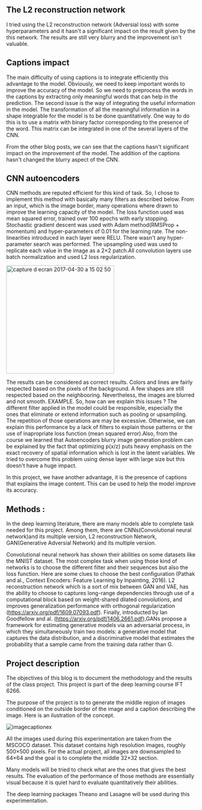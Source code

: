 ## The L2 reconstruction network

I tried using the L2 reconstruction network (Adversial loss) with some hyperparameters and it hasn't a significant impact on the result given by the this network. The results are still very blurry and the improvement isn't valuable.

## Captions impact

The main difficulty of using captions is to integrate efficiently this advantage to the model. Obviously, we need to keep important words to improve the accuracy of the model. So we need to preprocess the words in the captions by extracting only meaningful words that can help in the prediction. The second issue is the way of integrating the useful information in the model. The transformation of all the meaningful information in a shape integrable for the model is to be done quantitatively. One way to do this is to use a matrix with binary factor corresponding to the presence of the word. This matrix can be integrated in one of the several layers of the CNN. 

From the other blog posts, we can see that the captions hasn't significant impact on the improvement of the model. The addition of the captions hasn't changed the blurry aspect of the CNN. 

## CNN autoencoders

CNN methods are reputed efficient for this kind of task. So, I chose to implement this method with basically many filters as described below. From an input, which is the image border, many operations where drawn to improve the learning capacity of the model. The loss function used was mean squared error, trained over 100 epochs with early stopping. Stochastic gradient descent was used with Adam method(RMSProp + momentum) and hyper-parameters of 0.01 for the learning rate. The non-linearities introduced in each layer were RELU. There wasn't any hyper-parameter search was performed. The upsampling used was used to replicate each value in the image as a 2×2 patch.All convolution layers use batch normalization and used L2 loss regularization.

<img width="287" alt="capture d ecran 2017-04-30 a 15 02 50" src="https://cloud.githubusercontent.com/assets/18235074/25567190/61749d24-2db6-11e7-8f63-bc5ab73f1fa7.png">


The results can be considered as correct results. Colors and lines are fairly respected based on the pixels of the background. A few shapes are still respected based on the neighbooring. Nevertheless, the images are blurred and not smooth. EXAMPLE. So, how can we explain this issues ? The different filter applied in the model could be responsible, especially the ones that eliminate or extend information such as pooling or upsampling. The repetition of those operations are may be excessive. Otherwise, we can explain this performance by a lack of filters to explain those patterns or the use of inapropriate loss function (mean squared error).Also, from the course we learned that Autoencoders blurry image generation problem can be explained by the fact that  optimizing p(x/z) puts heavy emphasis on the exact recovery of spatial information which is lost in the latent variables. We tried to overcome this problem using dense layer with large size but this doesn't have a huge impact. 

In this project, we have another advantage, it is the presence of captions that explains the image content. This can be used to help the model improve its accuracy. 

## Methods : 

In the deep learning literature, there are many models able to complete task needed for this project. Among them, there are CNNs(Convolutional neural network)and its multiple version, L2 reconstruction Network, GAN(Generative Adversial Network) and its multiple version. 

Convolutional neural network has shown their abilities on some datasets like the MNIST dataset. The most complex task when using those kind of networks is to choose the different filter and their sequences but also the loss function. Here are some clues to choose the best configuration (Pathak and al., Context Encoders: Feature Learning by Inpainting, 2016). L2 reconstruction network which is a sort of mix between GAN and VAE, has the ability to choose to captures long-range dependencies through use of a computational block based on weight-shared dilated convolutions, and improves generalization performance with orthogonal regularization (https://arxiv.org/pdf/1609.07093.pdf). Finally, introducted by Ian Goodfellow and al. (https://arxiv.org/pdf/1406.2661.pdf),GANs propose a framework for estimating generative models via an adversarial process, in which they simultaneously train two models: a generative model that captures the data distribution, and a discriminative model that estimates the probability that a sample came from the training data rather than G.

## Project description

  The objectives of this blog is to document the methodology and the results of the class project. This project is part of the deep learning course IFT 6266. 

  The purpose of the project is to to generate the middle region of images conditioned on the outside border of the image and a caption describing the image. Here is an ilustration of the concept.

![imagecaptionex](https://cloud.githubusercontent.com/assets/18235074/25565825/f42d7fec-2d9c-11e7-9361-89a9ff9b3dae.png)

  All the images used during this experimentation are taken from the MSCOCO dataset. This dataset contains high resolution images, roughly 500×500 pixels. For the actual project, all images are downsampled to 64×64 and the goal is to complete the middle 32×32 section.

  Many models will be tried to check what are the ones that gives the best results. The evaluation of the performance of those methods are essentially visual because it is quiet hard to evaluate quantitatively their abilities.
  
  The deep learning packages Theano and Lasagne will be used during this experimentation. 
